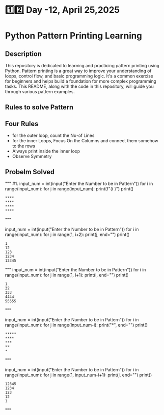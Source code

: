 # 1️⃣2️⃣ Day -12, April 25,2025
# Python Pattern Printing Learning

## Description

This repository is dedicated to learning and practicing pattern printing using Python. Pattern printing is a great way to improve your understanding of loops, control flow, and basic programming logic.  It's a common exercise for beginners and helps build a foundation for more complex programming tasks.  This README, along with the code in this repository, will guide you through various pattern examples.
## Rules to solve Pattern
## Four Rules

- for the outer loop, count the No-of Lines
- for the inner Loops, Focus On the Columns and connect them somehow to the rows
- Always print inside the inner loop
- Observe Symmetry
## Probelm Solved

"""
#1.
input_num = int(input("Enter the Number to be in Pattern"))
for i in range(input_num):
    for j in range(input_num):
        print(f"{i }")
    print()

    ****
    ****
    ****
    ****
"""


input_num = int(input("Enter the Number to be in Pattern"))
for i in range(input_num):
    for j in range(1, i+2):
        print(j, end="")
    print()

    1
    12
    123
    1234
    12345
"""
input_num = int(input("Enter the Number to be in Pattern"))
for i in range(input_num):
    for j in range(1, i+1):
        print(i, end="")
    print()
    

    1
    22
    333
    4444
    55555
"""

input_num = int(input("Enter the Number to be in Pattern"))
for i in range(input_num):
    for j in range(input_num-i):
        print("*", end="")
    print()



    *****
    ****
    ***
    **
    *
"""

input_num = int(input("Enter the Number to be in Pattern"))
for i in range(input_num):
    for j in range(1, input_num-i+1):
        print(j, end="")
    print()



    12345
    1234
    123
    12
    1
"""

